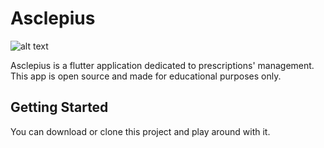 # Asclepius

![alt text](pics/7.gif?raw=true "Asclepius GIF")

Asclepius is a flutter application dedicated to prescriptions' management. This app is open source and made for educational purposes only.

## Getting Started

You can download or clone this project and play around with it.




